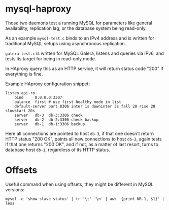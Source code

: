 # mysql-haproxy

Those two daemons test a running MySQL for
parameters like general availability, replication lag,
or the database system being read-only.

As an example `mysql-test.c` binds to an IPv4 address
and is written for traditional MySQL setups using
asynchronous replication.

`galera-test.c` is written for MySQL Galera, listens
and queries via IPv6, and tests its target for being
in read-only mode.

In HAproxy query this as an HTTP service, it will
return status code "200" if everything is fine.

Example HAproxy configuration snippet:

```
listen api-ro
    bind     0.0.0.0:3307
    balance  first # use first healthy node in list
    default-server port 8306 inter 1s downinter 5s fall 20 rise 20 slowstart 20s
    server   db-3  db-3:3306 check
    server   db-2  db-2:3306 check backup
    server   db-1  db-1:3306 backup
```

Here all connections are pointed to host `db-3`, if that one
doesn't return HTTP status "200 OK", points all new
connections to host `db-2`, again tests if that one returns
"200 OK", and if not, as a matter of last resort, turns to
database host `db-1`, regardless of its HTTP status.

# Offsets

Useful command when using offsets, they might be different in MySQL versions:

```
mysql -e 'show slave status' | tr '\t' '\n' | awk '{print NR-1, $1}' | less
```
